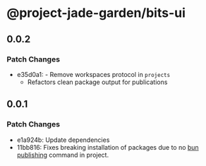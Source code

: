 # @project-jade-garden/bits-ui

## 0.0.2

### Patch Changes

- e35d0a1: - Remove workspaces protocol in `projects`
  - Refactors clean package output for publications

## 0.0.1

### Patch Changes

- e1a924b: Update dependencies
- 11bb816: Fixes breaking installation of packages due to no [bun publishing](https://bun.sh/docs/install/catalogs#publishing) command in project.
